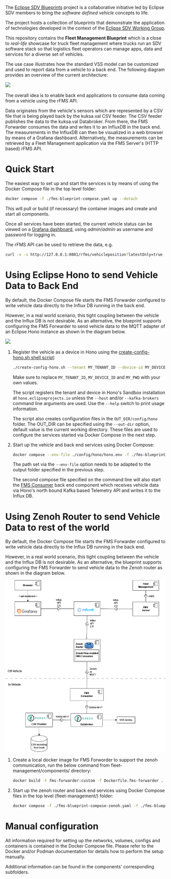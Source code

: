 <!--
SPDX-FileCopyrightText: 2023 Contributors to the Eclipse Foundation

See the NOTICE file(s) distributed with this work for additional
information regarding copyright ownership.

Licensed under the Apache License, Version 2.0 (the "License");
you may not use this file except in compliance with the License.
You may obtain a copy of the License at

     http://www.apache.org/licenses/LICENSE-2.0

Unless required by applicable law or agreed to in writing, software
distributed under the License is distributed on an "AS IS" BASIS,
WITHOUT WARRANTIES OR CONDITIONS OF ANY KIND, either express or implied.
See the License for the specific language governing permissions and
limitations under the License.

SPDX-License-Identifier: Apache-2.0
-->
The [Eclipse SDV Blueprints](https://github.com/eclipse-sdv-blueprints) project is a collaborative initiative
led by Eclipse SDV members to bring the *software defined vehicle* concepts to life.

The project hosts a collection of blueprints that demonstrate the application of technologies developed in
the context of the [Eclipse SDV Working Group](https://sdv.eclipse.org).

This repository contains the **Fleet Management Blueprint** which is a close to *real-life* showcase
for truck fleet management where trucks run an SDV software stack so that logistics fleet operators can
manage apps, data and services for a diverse set of vehicles.

The use case illustrates how the standard VSS model can be customized and used to report data from a vehicle
to a back end. The following diagram provides an overview of the current architecture:

<img src="img/architecture.drawio.svg">

The overall idea is to enable back end applications to consume data coming from a vehicle using the rFMS API.

Data originates from the vehicle's sensors which are represented by a CSV file that is being played back by the
kuksa.val CSV feeder. The CSV feeder publishes the data to the kuksa.val Databroker. From there, the FMS Forwarder
consumes the data and writes it to an InfluxDB in the back end. The measurements in the InfluxDB can then be
visualized in a web browser by means of a Grafana dashboard. Alternatively, the measurements can be retrieved by
a Fleet Management application via the FMS Server's (HTTP based) rFMS API.

# Quick Start

The easiest way to set up and start the services is by means of using the Docker Compose file in the top level folder:

```sh
docker compose -f ./fms-blueprint-compose.yaml up --detach
```

This will pull or build (if necessary) the container images and create and start all components.

Once all services have been started, the current vehicle status can be viewed on a [Grafana dashboard](http://127.0.0.1:3000),
using *admin*/*admin* as username and password for logging in.


The rFMS API can be used to retrieve the data, e.g.

```sh
curl -v -s http://127.0.0.1:8081/rfms/vehicleposition?latestOnly=true | jq
```

# Using Eclipse Hono to send Vehicle Data to Back End

By default, the Docker Compose file starts the FMS Forwarder configured to write vehicle data directly to the
Influx DB running in the back end.

However, in a real world scenario, this tight coupling between the vehicle and the Influx DB is not desirable.
As an alternative, the blueprint supports configuring the FMS Forwarder to send vehicle data to the MQTT adapter
of an Eclipse Hono instance as shown in the diagram below.

<img src="img/architecture-hono.drawio.svg">

1. Register the vehicle as a device in Hono using the [create-config-hono.sh shell script](./create-config-hono.sh):

   ```sh
   ./create-config-hono.sh --tenant MY_TENANT_ID --device-id MY_DEVICE_ID --device-pwd MY_PWD --provision
   ```

   Make sure to replace `MY_TENANT_ID`, `MY_DEVICE_ID` and `MY_PWD` with your own values.

   The script registers the tenant and device in Hono's Sandbox installation at `hono.eclipseprojects.io` unless the
   `--host` and/or `--kafka-brokers` command line arguments are used. Use the `--help` switch to print usage information.

   The script also creates configuration files in the `OUT_DIR/config/hono` folder. The OUT_DIR can be specified using
   the `--out-dir` option, default value is the current working directory. These files are used to configure the services
   started via Docker Compose in the next step.

2. Start up the vehicle and back end services using Docker Compose:

   ```sh
   docker compose --env-file ./config/hono/hono.env -f ./fms-blueprint-compose.yaml -f ./fms-blueprint-compose-hono.yaml up --detach
   ```

   The path set via the `--env-file` option needs to be adapted to the output folder specified in the previous step.

   The second compose file specified on the command line will also start the [FMS Consumer](./components/fms-consumer)
   back end component which receives vehicle data via Hono's north bound Kafka based Telemetry API and writes it to the
   Influx DB.


# Using Zenoh Router to send Vehicle Data to rest of the world

By default, the Docker Compose file starts the FMS Forwarder configured to write vehicle data directly to the
Influx DB running in the back end.

However, in a real world scenario, this tight coupling between the vehicle and the Influx DB is not desirable.
As an alternative, the blueprint supports configuring the FMS Forwarder to send vehicle data to the Zenoh router
as shown in the diagram below.

<img src="img/architecture-zenoh.drawio.png">

1. Create a local docker image for FMS Forworder to support the zenoh communication, run the below command from  fleet-management/components/ directory:
   
   ```sh
   docker build -t fms-forwarder:custom -f Dockerfile.fms-forwarder .
   ```
   
2. Start up the zenoh router and back end services using Docker Compose files in the top level (fleet-management/) folder:

   ```sh
   docker compose -f ./fms-blueprint-compose-zenoh.yaml -f ./fms-blueprint-compose.yaml up --detach
   ```



# Manual configuration

All information required for setting up the networks, volumes, configs and containers is contained in the
Docker Compose file. Please refer to the Docker and/or Podman documentation for details how to perform the
setup manually.

Additional information can be found in the components' corresponding subfolders.
